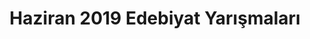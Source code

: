 ---
layout: monthly
title: "Haziran 2019 Edebiyat Yarışmaları"
key: "haziran 2019"
description: "haziran 2019 edebiyat yarışmaları, öykü yarışması, kısa çocuk öyküleri"
permalink: "haziran-ayi-2019-edebiyat-yarismalari/"
---